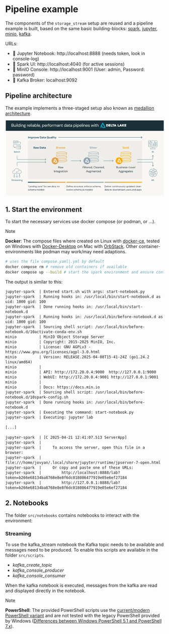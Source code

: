 # Pipeline example
The components of the `storage_stream` setup are reused and a pipeline example is built, based on the same basic building-blocks: [spark](https://spark.apache.org/), [jupyter](https://jupyter.org/), [minio](https://min.io/), [kafka](https://kafka.apache.org/).

URLs:
- 📌 Jupyter Notebook: http://localhost:8888 (needs token, look in console-log)
- 📌 Spark UI: http://localhost:4040 (for active sessions)
- 📌 MinIO Console: http://localhost:9001 (User: admin, Password: password)
- 📌 Kafka Broker: localhost:9092

## Pipeline architecture
The example implements a three-staged setup also known as [medallion architecture](https://www.databricks.com/glossary/medallion-architecture). 

![medallion architecture by databricks](.images/medallion_architecture.png)

## 1. Start the environment
To start the necessary services use docker compose (or podman, or ...).

> [!NOTE]  
> **Docker**: The compose files where created on Linux with [docker-ce](https://docs.docker.com/engine/install/ubuntu/), tested on Windows with [Docker-Desktop](https://docs.docker.com/desktop/setup/install/windows-install/) on Mac with [OrbStack](https://orbstack.dev/). Other container-environments like podman may work/may need adaptions.

```bash
# uses the file compose.yaml|.yml by default
docker compose rm # remove old containers if available
docker compose up --build # start the spark environment and ensure container is built
```

The output is similar to this:

```
jupyter-spark  | Entered start.sh with args: start-notebook.py
jupyter-spark  | Running hooks in: /usr/local/bin/start-notebook.d as uid: 1000 gid: 100
jupyter-spark  | Done running hooks in: /usr/local/bin/start-notebook.d
jupyter-spark  | Running hooks in: /usr/local/bin/before-notebook.d as uid: 1000 gid: 100
jupyter-spark  | Sourcing shell script: /usr/local/bin/before-notebook.d/10activate-conda-env.sh
minio          | MinIO Object Storage Server
minio          | Copyright: 2015-2025 MinIO, Inc.
minio          | License: GNU AGPLv3 - https://www.gnu.org/licenses/agpl-3.0.html
minio          | Version: RELEASE.2025-04-08T15-41-24Z (go1.24.2 linux/amd64)
minio          | 
minio          | API: http://172.20.0.4:9000  http://127.0.0.1:9000 
minio          | WebUI: http://172.20.0.4:9001 http://127.0.0.1:9001  
minio          | 
minio          | Docs: https://docs.min.io
jupyter-spark  | Sourcing shell script: /usr/local/bin/before-notebook.d/10spark-config.sh
jupyter-spark  | Done running hooks in: /usr/local/bin/before-notebook.d
jupyter-spark  | Executing the command: start-notebook.py
jupyter-spark  | Executing: jupyter lab

[...]

jupyter-spark  | [C 2025-04-21 12:41:07.513 ServerApp] 
jupyter-spark  |     
jupyter-spark  |     To access the server, open this file in a browser:
jupyter-spark  |         file:///home/jovyan/.local/share/jupyter/runtime/jpserver-7-open.html
jupyter-spark  |     Or copy and paste one of these URLs:
jupyter-spark  |         http://localhost:8888/lab?token=b266e68134ba8768e8e8f6dc018086477919e05e6ef27184
jupyter-spark  |         http://127.0.0.1:8888/lab?token=b266e68134ba8768e8e8f6dc018086477919e05e6ef27184

```

## 2. Notebooks
The folder `src/notebooks` contains notebooks to interact with the environment:



### Streaming
To use the kafka_stream notebook the Kafka topic needs to be available and messages need to be produced. To enable this scripts are available in the folder `src/scripts`.

- *kafka_create_topic*
- *kafka_console_producer*
- *kafka_console_consumer*

When the kafka notebook is executed, messages from the kafka are read and displayed directly in the notebook. 




> [!NOTE]  
> **PowerShell**: The provided PowerShell scripts use the [current/modern PowerShell variant](https://github.com/PowerShell/PowerShell) and are not tested with the legacy PowerShell provided by Windows ([Differences between Windows PowerShell 5.1 and PowerShell 7.x](https://learn.microsoft.com/en-us/powershell/scripting/whats-new/differences-from-windows-powershell?view=powershell-7.5)).